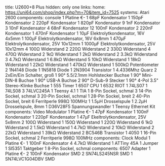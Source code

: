 title: U2600+8 Plus
hidden: only one
links:
    home: https://uni64.com/shop/index.php?m=70&item_id=7525
systems:
    Atari 2600
components: console
    1 Platine €-
    1 68pF Kondensator
    1 150pF Kondensator
    2 220pF Kondensator
    1 820pF Kondensator
    9 1nF Kondensator
    3 10nF Kondensator
    4 68nF Kondensator
    12 100nF Kondensator
    2 220nF Kondensator
    1 470nF Kondensator
    1 10µF Elektrolytkondensator, 16V 4x5mm
    1 100µF Elektrolytkondensator, 16V 6x8mm
    1 470µF Elektrolytkondensator, 25V 10x12mm
    1 1000µF Elektrolytkondensator, 25V 10x12mm
    4 100Ω Widerstand
    2 220Ω Widerstand
    2 330Ω Widerstand
    4 470Ω Widerstand
    2 1kΩ Widerstand
    1 2kΩ Widerstand
    2 3.3kΩ Widerstand
    3 4.7kΩ Widerstand
    1 6.8kΩ Widerstand
    5 10kΩ Widerstand
    1 18kΩ Widerstand
    1 22kΩ Widerstand
    1 470kΩ Widerstand
    1 500kΩ Potentiometer
    2 1N4148 Diode
    1 1N5818 Diode
    1 2N3904 Transistor
    1 4.4336Mhz Quarz
    2 2xEin/Ein Schalter, groß
    1 90° 5.5/2.1mm Hohlstecker Buchse
    1 90° Mini-DIN-8 Buchse
    1 90° USB-A Buchse
    2 90° D-Sub-9 Stecker
    1 90° 4-Pol 3.5" Stereo-Klinke Buchse
    1 555 Timer
    1 6507 CPU
    1 6532 RIOT
    1 74LS07
    1 74LS08
    3 74LVC245A
    1 Teensy 4.1
    1 TIA
    1 8-Pin Sockel, schmal
    3 14-Pin Sockel, schmal
    3 20-Pin Sockel, schmal
    1 28-Pin Sockel, breit
    2 40-Pin Sockel, breit
    6 Ferritperle 998Ω 100MHz
    1 1.5µH Drosselspule
    1 2.2µH Drosselspule, 8mm
    1 D36V28F5 Spannungswandler
    1 Teensy Ethernet Kit
components: Video Modulator
    1 Platine €-
    1 47pF Kondensator
    1 100nF Kondensator
    1 220pF Kondensator
    1 47µF Ekeltrolytkondensator, 25V 5x8mm
    2 100Ω Widerstand
    1 150Ω Widerstand
    1 220Ω Widerstand
    6 1kΩ Widerstand
    2 1.5kΩ Widerstand
    1 4.7kΩ Widerstand
    2 10kΩ Widerstand
    2 22kΩ Widerstand
    1 39kΩ Widerstand
    2 BC546B Transistor
    1 4050
    1 16-Pin Sockel, schmal
    2 Ferritperle 998Ω 100MHz
components: Clock Modul
    1 Platine €-
    1 100nF Kondensator
    4 4.7kΩ Widerstand
    1 ATTiny 45A
    1 Jumper
    1 SI5351 Taktgeber
    1 8-Pin Sockel, schmal
components: 6507 Adapter
    1 Platine €-
    2 100nF Kondensator SMD
    2 SN74LS245NSR SMD
    1 SN74LVC1G04DBV SMD
